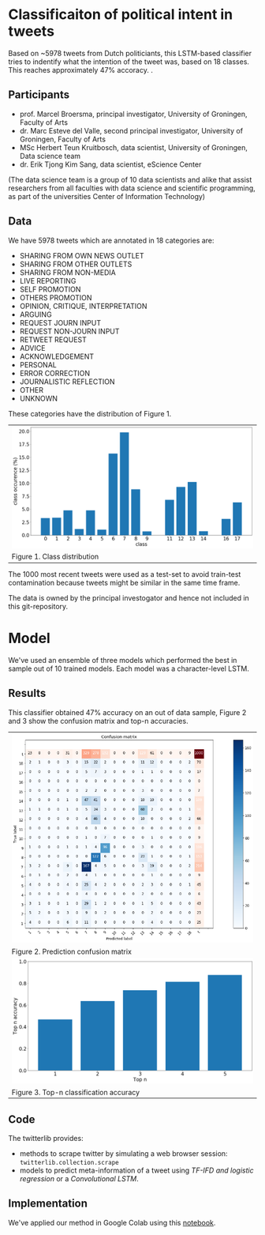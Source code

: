 # Classificaiton of political intent in tweets

Based on ~5978 tweets from Dutch politiciants, this LSTM-based classifier tries to indentify what the intention of the tweet was, based on 18 classes. This reaches approximately 47% accoracy.
.
## Participants

 * prof. Marcel Broersma, principal investigator, University of Groningen, Faculty of Arts
 * dr. Marc Esteve del Valle, second principal investigator, University of Groningen, Faculty of Arts
 * MSc Herbert Teun Kruitbosch, data scientist, University of Groningen, Data science team
 * dr. Erik Tjong Kim Sang, data scientist, eScience Center


(The data science team is a group of 10 data scientists and alike that assist researchers from all faculties with data science and scientific programming, as part of the universities Center of Information Technology)

## Data

We have 5978 tweets which are annotated in 18 categories are:

 * SHARING FROM OWN NEWS OUTLET
 * SHARING FROM OTHER OUTLETS
 * SHARING FROM NON-MEDIA
 * LIVE REPORTING
 * SELF PROMOTION
 * OTHERS PROMOTION
 * OPINION, CRITIQUE, INTERPRETATION
 * ARGUING
 * REQUEST JOURN INPUT
 * REQUEST NON-JOURN INPUT
 * RETWEET REQUEST
 * ADVICE
 * ACKNOWLEDGEMENT
 * PERSONAL
 * ERROR CORRECTION
 * JOURNALISTIC REFLECTION
 * OTHER
 * UNKNOWN
 
These categories have the distribution of Figure 1.

<table>
  <tr>	
    <td><img src="images/class-occurence.png"/>
  </tr>
  <tr>
    <td>Figure 1. Class distribution</td>
  </tr>
</table>

The 1000 most recent tweets were used as a test-set to avoid train-test contamination because tweets might be similar in the same time frame.

The data is owned by the principal investogator and hence not included in this git-repository.

# Model

We've used an ensemble of three models which performed the best in sample out of 10 trained models. Each model was a character-level LSTM.

## Results

This classifier obtained 47% accuracy on an out of data sample, Figure 2 and 3 show the confusion matrix and top-n accuracies.

<table>
  <tr>	
    <td><img src="images/confusion-matrix.png"/>
  </tr>
  <tr>
    <td>Figure 2. Prediction confusion matrix</td>
  </tr>
  <tr>
    <td><img src="images/top-n-accuracy.png"/>
  </tr>
  <tr>
    <td>Figure 3. Top-n classification accuracy</td>
  </tr>
</table>

## Code

The twitterlib provides:

 - methods to scrape twitter by simulating a web browser session: `twitterlib.collection.scrape`
 - models to predict meta-information of a tweet using *TF-IFD and logistic regression* or a *Convolutional LSTM*.

## Implementation

We've applied our method in Google Colab using this [notebook](notebooks/Train%20Model.ipynb).

